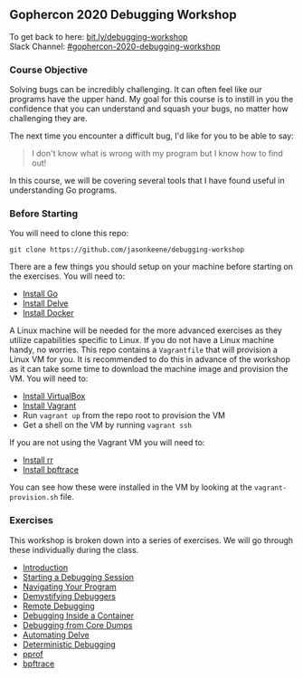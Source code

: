 
## Gophercon 2020 Debugging Workshop

To get back to here: [bit.ly/debugging-workshop][bitly]  
Slack Channel: [#gophercon-2020-debugging-workshop][slack]

### Course Objective

Solving bugs can be incredibly challenging. It can often feel like our
programs have the upper hand. My goal for this course is to instill in you
the confidence that you can understand and squash your bugs, no matter how
challenging they are.

The next time you encounter a difficult bug, I'd like for you to be able to
say:

> I don't know what is wrong with my program but I know how to find out!

In this course, we will be covering several tools that I have found useful in
understanding Go programs.

### Before Starting

You will need to clone this repo:

```
git clone https://github.com/jasonkeene/debugging-workshop
```

There are a few things you should setup on your machine before starting on the
exercises. You will need to:

- [Install Go][install-go]
- [Install Delve][install-delve]
- [Install Docker][install-docker]

A Linux machine will be needed for the more advanced exercises as they
utilize capabilities specific to Linux. If you do not have a Linux machine
handy, no worries. This repo contains a `Vagrantfile` that will provision a
Linux VM for you. It is recommended to do this in advance of the workshop as
it can take some time to download the machine image and provision the VM. You
will need to:

- [Install VirtualBox][install-virtualbox]
- [Install Vagrant][install-vagrant]
- Run `vagrant up` from the repo root to provision the VM
- Get a shell on the VM by running `vagrant ssh`

If you are not using the Vagrant VM you will need to:

- [Install rr][install-rr]
- [Install bpftrace][install-bpftrace]

You can see how these were installed in the VM by looking at the
`vagrant-provision.sh` file.

### Exercises

This workshop is broken down into a series of exercises. We will go through
these individually during the class.

- [Introduction][00]
- [Starting a Debugging Session][01]
- [Navigating Your Program][02]
- [Demystifying Debuggers][03]
- [Remote Debugging][04]
- [Debugging Inside a Container][05]
- [Debugging from Core Dumps][06]
- [Automating Delve][07]
- [Deterministic Debugging][08]
- [pprof][09]
- [bpftrace][10]

[bitly]: https://bit.ly/debugging-workshop
[slack]: https://gophers.slack.com/archives/C01BJJMDMB9

[install-go]: http://golang.org/dl
[install-delve]: https://github.com/go-delve/delve/tree/master/Documentation/installation
[install-docker]: https://docs.docker.com/desktop/
[install-virtualbox]: https://www.virtualbox.org/wiki/Downloads
[install-vagrant]: https://www.vagrantup.com/downloads
[install-rr]: https://rr-project.org/
[install-bpftrace]: https://github.com/iovisor/bpftrace/blob/master/INSTALL.md

[00]: https://github.com/jasonkeene/debugging-workshop/blob/master/exercises/00-introduction
[01]: https://github.com/jasonkeene/debugging-workshop/blob/master/exercises/01-starting-a-debugging-session
[02]: https://github.com/jasonkeene/debugging-workshop/blob/master/exercises/02-navigating-your-program
[03]: https://github.com/jasonkeene/debugging-workshop/blob/master/exercises/03-demystifying-debuggers
[04]: https://github.com/jasonkeene/debugging-workshop/blob/master/exercises/04-remote-debugging
[05]: https://github.com/jasonkeene/debugging-workshop/blob/master/exercises/05-debugging-inside-a-container
[06]: https://github.com/jasonkeene/debugging-workshop/blob/master/exercises/06-debugging-from-core-dumps
[07]: https://github.com/jasonkeene/debugging-workshop/blob/master/exercises/07-automating-delve
[08]: https://github.com/jasonkeene/debugging-workshop/blob/master/exercises/08-deterministic-debugging
[09]: https://github.com/jasonkeene/debugging-workshop/blob/master/exercises/09-pprof
[10]: https://github.com/jasonkeene/debugging-workshop/blob/master/exercises/10-bpftrace
